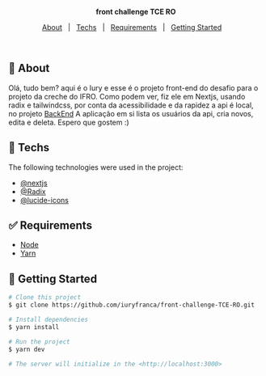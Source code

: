 <p align="center">
  <strong>front challenge TCE RO</strong>
</p>

<p align="center">
  <a href="#dart-about">About</a> &#xa0; | &#xa0; 
  <a href="#rocket-techs">Techs</a> &#xa0; | &#xa0;
  <a href="#white_check_mark-requirements">Requirements</a> &#xa0; | &#xa0;
  <a href="#checkered_flag-getting-started">Getting Started</a> &#xa0; &#xa0;
</p>

<br>

## :dart: About

Olá, tudo bem? aqui é o Iury e esse é o projeto front-end do desafio para o projeto da creche do IFRO. Como podem ver, fiz ele em Nextjs, usando radix e tailwindcss, por conta da acessibilidade e da rapidez a api é local, no projeto [BackEnd](https://github.com/iuryfranca/back-challenge-TCE-RO) A aplicação em si lista os usuários da api, cria novos, edita e deleta. Espero que gostem :)

   
    
## :rocket: Techs

The following technologies were used in the project:

- [@nextjs](https://nextjs.org/)
- [@Radix](https://www.radix-ui.com/)
- [@lucide-icons](https://lucide.dev/)


## :white_check_mark: Requirements

- [Node](https://nodejs.org/en/)
- [Yarn](https://yarnpkg.com/lang/en/)

## :checkered_flag: Getting Started

```bash
# Clone this project
$ git clone https://github.com/iuryfranca/front-challenge-TCE-RO.git

# Install dependencies
$ yarn install

# Run the project
$ yarn dev

# The server will initialize in the <http://localhost:3000>
```

